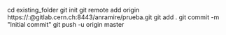 cd existing_folder
git init
git remote add origin https://:@gitlab.cern.ch:8443/anramire/prueba.git
git add .
git commit -m "Initial commit"
git push -u origin master
